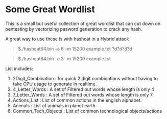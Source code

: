 # Some Great Wordlist

This is a small but useful collection of great wordlist that can cut down on pentesting by vectorizing pasword generation to crack any hash. 


A great way to use these is with hashcat in a Hybrid attack 
>$./hashcat64.bin -a 6 -m 15200 example.txt ?d?d?d?d

>$./hashcat64.bin -a 3 -m 15200 example.txt 



List includes: 
1. 2Digit_Combination : for quick 2 digit combinations without having to take CPU usage to generate in realtime.
2. 4_Letter_Words : A set of Filtered out words whose length is only 4
3. 7_Letter_Words : A set of Filtered out words whose length is only 7
4. Actions_List :  List of common actions in the english alphabet.
5. Animals : List of animals in planet earth.
6. Common_Tech_Objects : List of common technological objects/actions 



